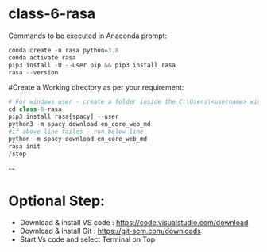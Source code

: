 # class-6-rasa

Commands to be executed in Anaconda prompt:
``` python
conda create -n rasa python=3.8
conda activate rasa
pip3 install -U --user pip && pip3 install rasa
rasa --version
```

#Create a Working directory as per your requirement:
```python
# For windows user - create a folder inside the C:\Users\<username> with foldername as  --> class-6-rasa
cd class-6-rasa
pip3 install rasa[spacy] --user
python3 -m spacy download en_core_web_md
#if above line failes - run below line
python -m spacy download en_core_web_md
rasa init
/stop

```
--
# Optional Step:
- Download & install VS code : https://code.visualstudio.com/download
- Download & install Git : https://git-scm.com/downloads
- Start Vs code and select Terminal on Top
